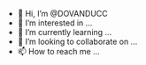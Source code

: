 - 👋 Hi, I’m @DOVANDUCC
- 👀 I’m interested in ...
- 🌱 I’m currently learning ...
- 💞️ I’m looking to collaborate on ...
- 📫 How to reach me ...

<!---
DOVANDUCC/DOVANDUCC is a ✨ special ✨ repository because its `README.md` (this file) appears on your GitHub profile.
You can click the Preview link to take a look at your changes.
--->
